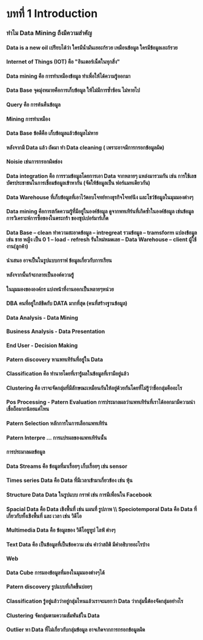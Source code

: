 # บทที่ 1 Introduction
### ทำไม Data Mining ถึงมีความสำคัญ
#### Data is a new oil เปรียบได้ว่า ใครมีน้ำมันเยอะก้รวย เหมือนข้อมูล ใครมีข้อมูลเอะก้รวย
#### Internet of Things (IOT) คือ "อินเตอร์เน็ตในทุกสิ่ง"
#### Data mining คือ การทำเหมืองข้อมูล ทำเพื่อให้ได้ความรู้ออกมา
#### Data Base จุดมุ่งหมายคือการเก็บข้อมูล ให้ไม่มีการซ้ำซ้อน ไม่หายไป
#### Query คือ การค้นคืนข้อมูล
#### Mining การทำเหมือง
#### Data Base ข้อดีคือ เก็บข้อมูลแล้วข้อมูลไม่หาย
#### หลังจากมี Data แล้ว ถัดมา ทำ Data cleaning ( เพราะอาจมีการกรอกข้อมูลผิด) 
#### Noisie เช่นการกรอกผิดช่อง
#### Data integration คือ การรวมข้อมูลโดยการเอา Data จากหลายๆ แหล่งมารวมกัน เช่น การใช้เลขบัตรประชาชนในการเชื่อมข้อมูลเข้าหากัน (จัดให้ข้อมูลเป็น ฟอร์แมทเดียวกัน)
#### Data Warehouse ที่เก็บข้อมูลที่เอาไว้ตอบโจทย์ทางธุรกิจโจทย์นึง และโชว์ข้อมูลในมุมมองต่างๆ
#### Data mining คือการสกัดความรู้ที่มีอยู่ในองค์ข้อมูล ดูจากพทเทิร์นที่เกิดซ้ำในองค์ข้อมูล เช่นข้อมูลการวิเคราะห์การซื้อของในตระกร้า ของซุปเปอร์มาร์เก็ต 
#### Data Base – clean ทำความสะอาดข้อมูล – intregreat รวมข้อมูล  – tramsform แปลงข้อมูล เช่น ชาย หญิง เป็น 0 1 – load  - refresh รันใหม่หมดเลย – Data Warehouse – client ผู้ใช้งาน(ลูกค้า)
#### นำเสนอ อาจเป็นในรูปแบบกราฟ ข้อมูลเกี่ยวกับการเรียน 
#### หลังจากนั้นก้จะกลายเป็นองค์ความรู้
#### ในมุมมองขององค์กร แบ่งหน้าที่งานออกเป็นหลายๆหน่วย 
#### DBA คนที่อยู่ใกล้ชิดกับ DATA มากที่สุด (คนที่สร้างฐานข้อมูล)
#### Data Analysis - Data Mining 
#### Business Analysis - Data Presentation
#### End User - Decision Making 
#### Patern discovery หาแพทเทิร์นที่อยู่ใน Data 
#### Classification คือ ทำนายโดยที่เรารู้ผลในข้อมูลที่เรามีอยู่แล้ว
#### Clustering คือ เราจะจัดกลุ่มที่มีลักษณะเหมือนกันให้อยู่ด้วยกันโดยที่ไม่รู้ว่าชื่อกลุ่มคืออะไร 
#### Pos Processing - Patern Evaluation การประมาลผลว่าแพทเทิร์นที่เราได้ออกมามีความน่าเชื่อถือมากน้อยแค่ไหน 
#### Patern Selection หลักการในการเลือกแพทเทิร์น
#### Patern Interpre ... การแปรผลของแพทเทิร์นนั้น
#### การประมาลผลข้อมูล
#### Data Streams คือ ข้อมูลที่มาเรื่อยๆ เก็บเรื่อยๆ เช่น sensor 
#### Times series Data คือ Data ที่มีเวลาเข้ามาเกี่ยวข้อง เช่น หุ้น 
#### Structure Data Data ในรูปแบบ กราฟ เช่น การมีเพื่อนใน Facebook 
#### Spacial Data คือ Data เชิงพื้นที่ เช่น แผนที่ รูปภาพ \\\  Speciotemporal Data คือ Data ที่เกี่ยวกับทั้งเชิงพื้นที่ และ เวลา เช่น วิดีโอ 
#### Multimedia Data คือ ข้อมูลของ วิดีโอยูทูป ไลฟ์ ต่างๆ 
#### Text Data คือ เป็นข้อมูลที่เป็นข้อความ เช่น คำว่าสถิติ มีคำอธิบายอะไรบ้าง 
####  Web 
#### Data Cube การมองข้อมูลที่มองในมุมมองต่างๆได้
#### Patern discovery รูปแบบที่เกิดขึ้นบ่อยๆ
#### Classification รู้อยู่แล้วว่าอยู่กลุ่มไหนแล้วเราจะแยกว่า Data ว่ากลุ่มนี้ต้องจัดกลุ่มอย่างไร
#### Clustering จัดกลุ่มตามความสัมพันธ์ใน Data 
#### Outlier หา Data ที่ไม่เกี่ยวกับกลุ่มข้อมูล อาจเกิดจากการกรอกข้อมูลผิด 
